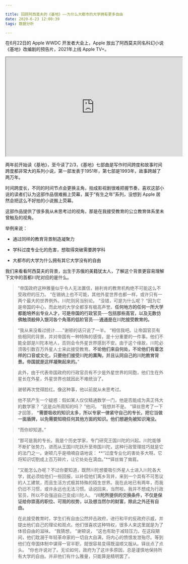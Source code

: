 ```yaml
---

title: 回顾阿西莫夫的《基地》——为什么大都市的大学拥有更多自由
date: 2020-6-23 12:00:39
tags: 数据分析

---
```


在6月22日的 Apple WWDC 开发者大会上，Apple 放出了阿西莫夫同名科幻小说《基地》改编剧的预告片，2021年上线 Apple TV+。


<iframe width="560" height="315"  src="https://v.qq.com/txp/iframe/player.html?vid=z3103ot6peg" allowFullScreen="true"></iframe>

两年前开始读《基地》，至今读了2/3，《基地》七部曲是写作时间跨度和故事时间跨度都非常大的系列小说，第一部发表于1951年，第七部是1993年，故事跨越了两万年。

时间跨度长，不同的时间节点会更换主角，拍成影视剧很难把握节奏，喜欢这部小说的读者们认为这部作品很难搬上荧幕，属于“有生之年”系列，没想到 Apple 居然会把这么不好拍的小说搬上荧幕。

这部作品提供了很多我从未思考过的视角，那是在我接受教育的公立教育体系里未曾触及的视角。



举例来说：

- 通过同样的教育背景制造凝聚力

- 学科过度专业化的危害，想取得突破需要跨学科
- 大都市的大学为什么拥有其它大学没有的自由

我们来看看阿西莫夫的背景，出生于苏俄的美籍犹太人，了解这个背景更容易理解下文中的首都川陀对应的是什么。



> “帝国政府这种雅量似乎令人无法置信，赫利肯的教育机构绝不可能这么不受政府的压力。 “在锡纳上也不可能，其他外星世界也都一样，或许只有一两个最大的世界例外。川陀则另当别论。 “没错，可是为什么呢？ “因为它是帝国的中心，而此地的大学全都享有极高声誉。**任何地方的任何一所大学都能培养出专业人才，可是帝国的行政官员──包括那些高官，以及无数仿佛触须般伸入银河各个角落的低阶官员──通通是在川陀接受教育的。** 

> “我从来没看过统计……”谢顿的话只说了一半。 “相信我吧。让帝国官员有些相同的背景，并对帝国有一种特殊的感情，是十分重要的一件事。他们不能全部是川陀本地人，否则会令外星世界感到不安。由于这个缘故，川陀必须吸引数百万外星人士来此接受教育。**不论他们来自何处，不论他们有着怎样的口音或文化，只要他们接受川陀的熏陶，并且认同自己的川陀教育背景。帝国就是这样凝聚起来的。**”

> 此外，由于代表帝国政府的行政官员有不少是外星世界的同胞，他们生在外星长在外星，外星世界也就因此不难统治了。

> 谢顿再次觉得脸红。像这种事，他以前就从未思考过。

> 他不禁产生一个疑惑：假如某人仅仅精通数学一门，他是否能成为真正伟大的数学家？ “这是众所周知的吗？ ”他问。 “我想并不是。 ”铎丝思考了一下才回答， **“需要吸收的知识太多，所以专家一律紧守自己的专长，把它当做一面盾牌，以免需要知晓任何其他方面的知识。他们想避免被知识淹没。**

> “而你却知道。” 

> “那可是我的专长。我是个历史学家，专门研究王国川陀的兴起。川陀能够不断扩张势力，进而从王国川陀跃升至帝国川陀，这种行政管理技巧就是它的法门之一。谢顿几乎是喃喃自语地说： **“过度专业化的害处多大呀。它将知识切割成上百万碎片，让它处处在滴血。”**铎丝耸了耸肩。

> “又能怎么办呢？不过你要知道，既然川陀想要吸引外星人士进入川陀各大学，就必须给他们一些回报，以补偿他们离乡背井，来到一个具有不可思议的人工建筑，而且生活方式极其特殊的陌生世界。我在此地已有两年，而我仍旧不习惯，或许永远也无法习惯。话说回来，当然啦，我并不想成为行政官员，所以不会强迫自己变成川陀人。 “**川陀所提供的交换条件，不仅是保证给你崇高的职位、可观的权势，以及想当然尔的财富，除此之外还有自由。**

> 在此接受教育时，学生们有自由公然抨击政府，进行和平的反政府示威，并提出他们自己的理论和观点。他们很喜欢这种特权，很多人来这里就是为了体验自由的滋味。 “我猜想， ”谢顿说， “这也有助于减轻压力。在这段期间，他们耽溺于年轻革命家的一切自大自满，将内心的愤恨发泄殆尽。等到他们在帝国体制中谋得一官半职，就很容易变得既温顺又服从。铎丝点了点头。 “你也许说对了。无论如何，政府为了这许多原因，总是谨慎地保持所有大学的自由。并非他们有什么雅量，只能算是精明罢了。